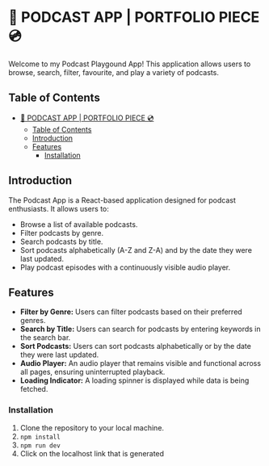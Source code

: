 # 🎵 PODCAST APP | PORTFOLIO PIECE 💿

Welcome to my Podcast Playgound App!
This application allows users to browse, search, filter, favourite, and play a variety of podcasts.

## Table of Contents

- [🎵 PODCAST APP | PORTFOLIO PIECE 💿](#-podcast-app--portfolio-piece-)
  - [Table of Contents](#table-of-contents)
  - [Introduction](#introduction)
  - [Features](#features)
    - [Installation](#installation)

## Introduction

The Podcast App is a React-based application designed for podcast enthusiasts. It allows users to:

- Browse a list of available podcasts.
- Filter podcasts by genre.
- Search podcasts by title.
- Sort podcasts alphabetically (A-Z and Z-A) and by the date they were last updated.
- Play podcast episodes with a continuously visible audio player.

## Features

- **Filter by Genre:** Users can filter podcasts based on their preferred genres.
- **Search by Title:** Users can search for podcasts by entering keywords in the search bar.
- **Sort Podcasts:** Users can sort podcasts alphabetically or by the date they were last updated.
- **Audio Player:** An audio player that remains visible and functional across all pages, ensuring uninterrupted playback.
- **Loading Indicator:** A loading spinner is displayed while data is being fetched.

### Installation

1. Clone the repository to your local machine.
2. `npm install`
3. `npm run dev`
4. Click on the localhost link that is generated
